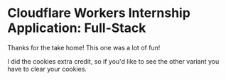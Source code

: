 # Cloudflare Workers Internship Application: Full-Stack

Thanks for the take home! This one was a lot of fun!

I did the cookies extra credit, so if you'd like to see the other variant you have to clear your cookies.
